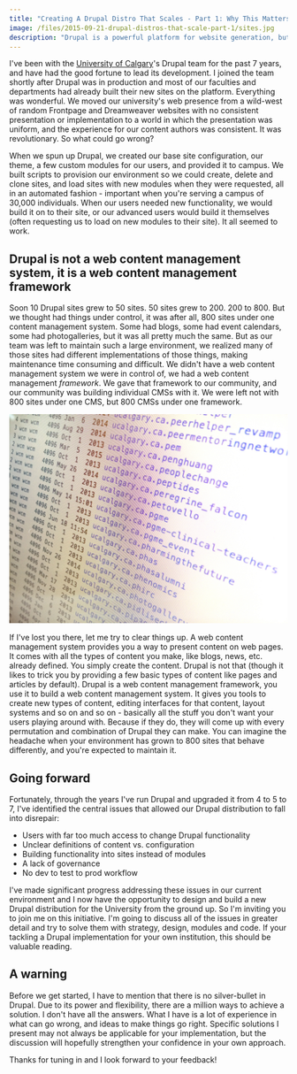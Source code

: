```yaml
---
title: "Creating A Drupal Distro That Scales - Part 1: Why This Matters"
image: /files/2015-09-21-drupal-distros-that-scale-part-1/sites.jpg
description: "Drupal is a powerful platform for website generation, but once you unleash it upon your institution, everything that can happen will happen. This is my guide to ensuring only the good things happen."
---
```


I've been with the [University of Calgary](http://www.ucalgary.ca/)'s Drupal team for the past 7 years, and have had the good fortune to lead its development. I joined the team shortly after Drupal was in production and most of our faculties and departments had already built their new sites on the platform. Everything was wonderful. We moved our university's web presence from a wild-west of random Frontpage and Dreamweaver websites with no consistent presentation or implementation to a world in which the presentation was uniform, and the experience for our content authors was consistent. It was revolutionary. So what could go wrong?

When we spun up Drupal, we created our base site configuration, our theme, a few custom modules for our users, and provided it to campus. We built scripts to provision our environment so we could create, delete and clone sites, and load sites with new modules when they were requested, all in an automated fashion - important when you're serving a campus of 30,000 individuals. When our users needed new functionality, we would build it on to their site, or our advanced users would build it themselves (often requesting us to load on new modules to their site). It all seemed to work.

## Drupal is not a web content management system, it is a web content management framework

Soon 10 Drupal sites grew to 50 sites. 50 sites grew to 200. 200 to 800. But we thought had things under control, it was after all, 800 sites under one content management system. Some had blogs, some had event calendars, some had photogalleries, but it was all pretty much the same. But as our team was left to maintain such a large environment, we realized many of those sites had different implementations of those things, making maintenance time consuming and difficult. We didn't have a web content management system we were in control of, we had a web content management *framework*. We gave that framework to our community, and our community was building individual CMSs with it. We were left not with 800 sites under one CMS, but 800 CMSs under one framework.

![Many, many sites](/files/2015-09-21-drupal-distros-that-scale-part-1/sites.jpg)

If I've lost you there, let me try to clear things up. A web content management system provides you a way to present content on web pages. It comes with all the types of content you make, like blogs, news, etc. already defined. You simply create the content. Drupal is not that (though it likes to trick you by providing a few basic types of content like pages and articles by default). Drupal is a web content management framework, you use it to build a web content management system. It gives you tools to create new types of content, editing interfaces for that content, layout systems and so on and so on - basically all the stuff you don't want your users playing around with. Because if they do, they will come up with every permutation and combination of Drupal they can make. You can imagine the headache when your environment has grown to 800 sites that behave differently, and you're expected to maintain it.

## Going forward

Fortunately, through the years I've run Drupal and upgraded it from 4 to 5 to 7, I've identified the central issues that allowed our Drupal distribution to fall into disrepair:

* Users with far too much access to change Drupal functionality
* Unclear definitions of content vs. configuration
* Building functionality into sites instead of modules
* A lack of governance
* No dev to test to prod workflow

I've made significant progress addressing these issues in our current environment and I now have the opportunity to design and build a new Drupal distribution for the University from the ground up. So I'm inviting you to join me on this initiative. I'm going to discuss all of the issues in greater detail and try to solve them with strategy, design, modules and code. If your tackling a Drupal implementation for your own institution, this should be valuable reading.

## A warning

Before we get started, I have to mention that there is no silver-bullet in Drupal. Due to its power and flexibility, there are a million ways to achieve a solution. I don't have all the answers. What I have is a lot of experience in what can go wrong, and ideas to make things go right. Specific solutions I present may not always be applicable for your implementation, but the discussion will hopefully strengthen your confidence in your own approach.

Thanks for tuning in and I look forward to your feedback!
